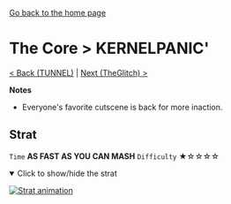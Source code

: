 [Go back to the home page](https://github.com/Doublevil/scbspeedrun)

# The Core > KERNELPANIC'

[< Back (TUNNEL)](https://github.com/Doublevil/scbspeedrun/blob/main/levels/CORE/TUNNEL.md) | [Next (TheGlitch) >](https://github.com/Doublevil/scbspeedrun/blob/main/levels/CORE/TheGlitch.md)

**Notes**
- Everyone's favorite cutscene is back for more inaction.

## Strat

`Time` **AS FAST AS YOU CAN MASH** `Difficulty` ★☆☆☆☆
<details open>
  <summary>Click to show/hide the strat</summary>

  [![Strat animation](https://github.com/Doublevil/scbspeedrun/blob/main/media/levels/CORE/KERNELPANIC'_Strat.webp)](https://github.com/Doublevil/scbspeedrun/blob/main/media/levels/CORE/KERNELPANIC'_Strat.mp4?raw=true)
</details>

